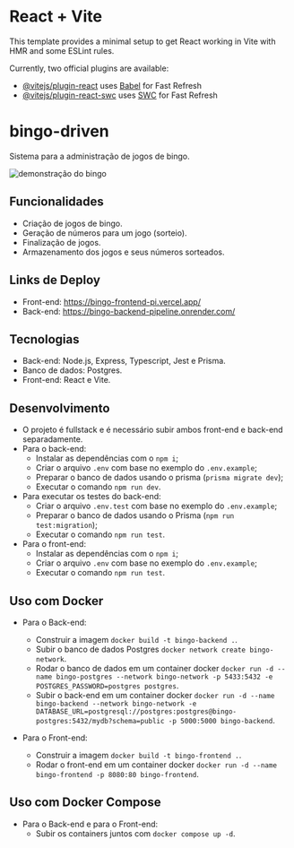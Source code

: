 # React + Vite

This template provides a minimal setup to get React working in Vite with HMR and some ESLint rules.

Currently, two official plugins are available:

- [@vitejs/plugin-react](https://github.com/vitejs/vite-plugin-react/blob/main/packages/plugin-react/README.md) uses [Babel](https://babeljs.io/) for Fast Refresh
- [@vitejs/plugin-react-swc](https://github.com/vitejs/vite-plugin-react-swc) uses [SWC](https://swc.rs/) for Fast Refresh


# bingo-driven
Sistema para a administração de jogos de bingo.

![demonstração do bingo](demo-bingo.gif)

## Funcionalidades
- Criação de jogos de bingo.
- Geração de números para um jogo (sorteio).
- Finalização de jogos.
- Armazenamento dos jogos e seus números sorteados.

## Links de Deploy
- Front-end: https://bingo-frontend-pi.vercel.app/
- Back-end: https://bingo-backend-pipeline.onrender.com/

## Tecnologias
- Back-end: Node.js, Express, Typescript, Jest e Prisma.
- Banco de dados: Postgres.
- Front-end: React e Vite.

## Desenvolvimento
- O projeto é fullstack e é necessário subir ambos front-end e back-end separadamente.
- Para o back-end:
  - Instalar as dependências com o `npm i`;
  - Criar o arquivo `.env` com base no exemplo do `.env.example`;
  - Preparar o banco de dados usando o prisma (`prisma migrate dev`);
  - Executar o comando `npm run dev`.
- Para executar os testes do back-end:
  - Criar o arquivo `.env.test` com base no exemplo do `.env.example`;
  - Preparar o banco de dados usando o Prisma (`npm run test:migration`);
  - Executar o comando `npm run test`.
- Para o front-end:
  - Instalar as dependências com o `npm i`;
  - Criar o arquivo `.env` com base no exemplo do `.env.example`;
  - Executar o comando `npm run test`. 

## Uso com Docker
- Para o Back-end:
  - Construir a imagem `docker build -t bingo-backend .`.
  - Subir o banco de dados Postgres `docker network create bingo-network`.
  - Rodar o banco de dados em um container docker `docker run -d --name bingo-postgres --network bingo-network -p 5433:5432 -e POSTGRES_PASSWORD=postgres postgres`.
  - Subir o back-end em um container docker `docker run -d --name bingo-backend --network bingo-network -e DATABASE_URL=postgresql://postgres:postgres@bingo-postgres:5432/mydb?schema=public -p 5000:5000 bingo-backend`.

- Para o Front-end:
  - Construir a imagem `docker build -t bingo-frontend .`.
  - Rodar o front-end em um container docker `docker run -d --name bingo-frontend -p 8080:80 bingo-frontend`.

## Uso com Docker Compose
- Para o Back-end e para o Front-end:  
  - Subir os containers juntos com `docker compose up -d`.